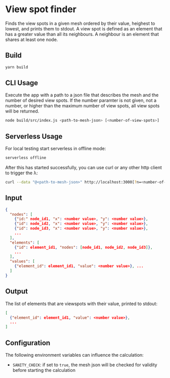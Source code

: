 # View spot finder

Finds the view spots in a given mesh ordered by their value, heighest to lowest, and prints them to stdout. A view spot is defined
as an element that has a greater value than all its neighbours. A neighbour is an element that shares at least one node.

## Build

```bash
yarn build
```

## CLI Usage

Execute the app with a path to a json file that describes the mesh and the number of desired view spots. If the number paramter is not given, not a number, or higher than the maximum number of view spots, all view spots will be returned.

```bash
node build/src/index.js <path-to-mesh-json> [<number-of-view-spots>]
```

## Serverless Usage

For local testing start serverless in offline mode:

```bash
serverless offline
```

After this has started successfully, you can use curl or any other http client to trigger the λ:

```bash
curl --data "@<path-to-mesh-json>" http://localhost:3000[?n=<number-of-view-spots>]
```

## Input

```json
{
  "nodes": [
    {"id:" node_id1, "x": <number value>, "y": <number value>},
    {"id": node_id2, "x": <number value>, "y": <number value>},
    {"id": node_id3, "x": <number value>, "y": <number value>},
    ...
  ],
  "elements": [
    {"id": element_id1, "nodes": [node_id1, node_id2, node_id3]},
    ...
  ],
  "values": [
    {"element_id": element_id1, "value": <number value>}, ...
  ]
}
```

## Output

The list of elements that are viewspots with their value, printed to stdout:

```json
[
  {"element_id": element_id1, "value": <number value>},
  ...
]
```

## Configuration

The following environment variables can influence the calculation:
- `SANITY_CHECK`: if set to `true`, the mesh json will be checked for validity before starting the calculation